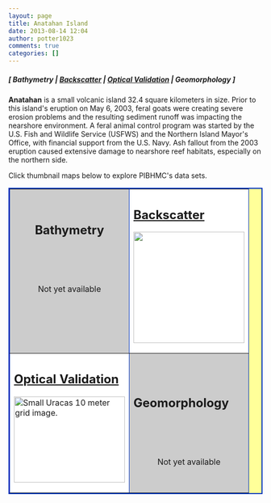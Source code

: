 ```yaml
---
layout: page
title: Anatahan Island
date: 2013-08-14 12:04
author: potter1023
comments: true
categories: []
---
```

<h5 class="no_margin-top">[ Bathymetry | <a href="http://www.soest.hawaii.edu/pibhmc/cms/data-by-location/cnmi-guam/anatahan-island/anatahan-island-backscatter/">Backscatter</a> | <a href="http://www.soest.hawaii.edu/pibhmc/cms/data-by-location/cnmi-guam/anatahan-island/anatahan-island-optical-validation">Optical Validation</a></span> | Geomorphology ]</h5>

<p><strong>Anatahan</strong> is a small volcanic island 32.4 square kilometers in size. Prior to this island's eruption on May 6, 2003, feral goats were creating severe erosion problems and the resulting sediment runoff was impacting the nearshore environment. A feral animal control program was started by the U.S. Fish and Wildlife Service (USFWS) and the Northern Island Mayor's Office, with financial support from the U.S. Navy. Ash fallout from the 2003 eruption caused extensive damage to nearshore reef habitats, especially on the northern side. </p>

<p>Click thumbnail maps below to explore PIBHMC's data sets. </p>

<table bgcolor="#ffff99" border="2" bordercolor="#0033bd" cellpadding="2" cellspacing="4" width="445">

<tbody>

<tr>

<td align="center" bgcolor="#cccccc" height="200" valign="middle" width="220">

<h2 class="no_margin-top-deadlink">Bathymetry</h2>

<p class="no_margin-top">&nbsp;</p>

<p class="no_margin-top">&nbsp;</p>

<div align="center"><span class="notavail">Not yet available</span></div>

<h2 class="deadlink">&nbsp;</h2>

</td>

<td bordercolor="#0066CC" bgcolor="#ffffff" height="220" valign="middle" height="220" width="220">
<h2 class="no_margin-top-deadlink"><a href="http://www.soest.hawaii.edu/pibhmc/cms/data-by-location/cnmi-guam/anatahan-island/anatahan-island-backscatter">Backscatter</a></h2>
<p class="no_margin-top"><a href="http://www.soest.hawaii.edu/pibhmc/cms/data-by-location/cnmi-guam/anatahan-island/anatahan-island-backscatter"><img src="http://www.soest.hawaii.edu/pibhmc/CNMI_images/NMART_bs_5m_225.jpg" align="top" border="0" height="220" hspace="0" vspace="0" width="" /></a></p>
</td>

</tr>

<tr>

<td bordercolor="#0066CC" bgcolor="#ffffff" height="220" valign="middle" height="220" width="220">

<h2 class="no_margin-top-deadlink"><a href="http://www.soest.hawaii.edu/pibhmc/cms/data-by-location/cnmi-guam/anatahan-island/anatahan-island-optical-validation">Optical Validation</a></h2>

<p class="no_margin-top"><a href="http://www.soest.hawaii.edu/pibhmc/cms/data-by-location/cnmi-guam/anatahan-island/anatahan-island-optical-validation"><img src="http://www.soest.hawaii.edu/pibhmc/CNMI_images/ana_toad_220.jpg" alt="Small Uracas 10 meter grid image." title="Go to Uracas bathymetry page." align="top" border="0" height="170" hspace="0" vspace="0" width="220" /></a></p>

</td>

<td bgcolor="#cccccc" height="220" valign="middle" width="220">

<h2 class="no_margin-top-deadlink">Geomorphology</h2>

<p class="no_margin-top">&nbsp;</p>

<p class="no_margin-top">&nbsp;</p>

<div align="center"><span class="notavail">Not yet available</span></div>

</td>

</tr>

</tbody>

</table>
